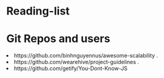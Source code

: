 # Reading-list

# Git Repos and users
<li>  https://github.com/binhnguyennus/awesome-scalability .  </li>
<li> https://github.com/wearehive/project-guidelines . </li>
<li> https://github.com/getify/You-Dont-Know-JS </li>
